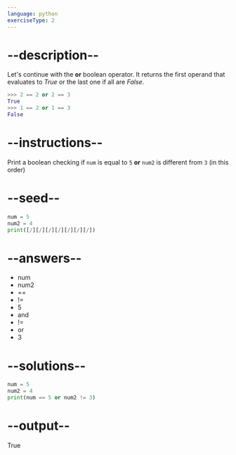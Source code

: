 ```yaml
---
language: python
exerciseType: 2
---
```


# --description--

Let's continue with the **or** boolean operator.
It returns the first operand that evaluates to *True* or the last one if all are *False*.
```python
>>> 2 == 2 or 2 == 3
True
>>> 1 == 2 or 1 == 3
False
```

# --instructions--

Print a boolean checking if `num` is equal to `5` **or** `num2` is different from `3` (in this order)

# --seed--

```python
num = 5
num2 = 4
print([/][/][/][/][/][/][/])
```

# --answers--

- num 
- num2 
- == 
- != 
- 5
-  and 
- != 
-  or 
- 3

# --solutions--

```python
num = 5
num2 = 4
print(num == 5 or num2 != 3)
```

# --output--

True
